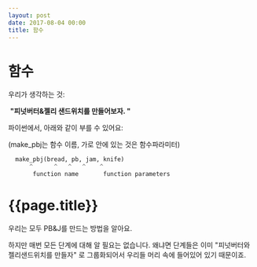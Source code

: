 ```yaml
---
layout: post
date: 2017-08-04 00:00
title: 함수 
---
```


<div id="ppt" markdown="1">

# 함수

우리가 생각하는 것:

​	**"피넛버터&젤리 샌드위치를 만들어보자. "** 

파이썬에서, 아래와 같이 부를 수 있어요: 

(make_pbj는 함수 이름, 가로 안에 있는 것은 함수파라미터)

```python
  make_pbj(bread, pb, jam, knife)
      ^      ^   ^   ^    ^
       function name       function parameters
```

</div>

<div id="desc" markdown="1">

# {{page.title}}

우리는 모두 PB&J를 만드는 방법을 알아요.

하지만 매번 모든 단계에 대해 알 필요는 없습니다. 왜냐면 단계들은 이미 "피넛버터와 젤리샌드위치를 만들자" 로  그룹화되어서 우리들 머리 속에 들어있어 있기 때문이죠.

</div>